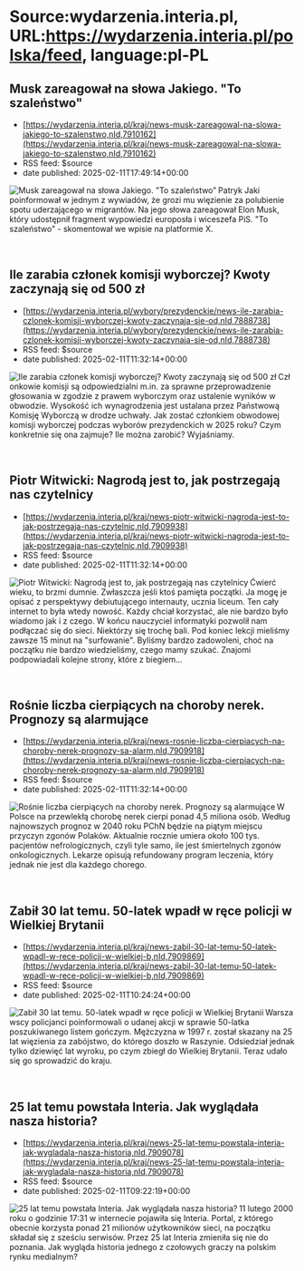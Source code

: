 # Source:wydarzenia.interia.pl, URL:https://wydarzenia.interia.pl/polska/feed, language:pl-PL

## Musk zareagował na słowa Jakiego. "To szaleństwo"
 - [https://wydarzenia.interia.pl/kraj/news-musk-zareagowal-na-slowa-jakiego-to-szalenstwo,nId,7910162](https://wydarzenia.interia.pl/kraj/news-musk-zareagowal-na-slowa-jakiego-to-szalenstwo,nId,7910162)
 - RSS feed: $source
 - date published: 2025-02-11T17:49:14+00:00

<p><a href="https://wydarzenia.interia.pl/kraj/news-musk-zareagowal-na-slowa-jakiego-to-szalenstwo,nId,7910162"><img src="https://i.iplsc.com/musk-zareagowal-na-slowa-jakiego-to-szalenstwo/000KL1ULA0867GN0-C321.jpg" alt="Musk zareagował na słowa Jakiego. &quot;To szaleństwo&quot;" align="left" /></a>Patryk Jaki poinformował w jednym z wywiadów, że grozi mu więzienie za polubienie spotu uderzającego w migrantów. Na jego słowa zareagował Elon Musk, który udostępnił fragment wypowiedzi europosła i wiceszefa PiS. &quot;To szaleństwo&quot; - skomentował we wpisie na platformie X. </p><br clear="all" />

## Ile zarabia członek komisji wyborczej? Kwoty zaczynają się od 500 zł
 - [https://wydarzenia.interia.pl/wybory/prezydenckie/news-ile-zarabia-czlonek-komisji-wyborczej-kwoty-zaczynaja-sie-od,nId,7888738](https://wydarzenia.interia.pl/wybory/prezydenckie/news-ile-zarabia-czlonek-komisji-wyborczej-kwoty-zaczynaja-sie-od,nId,7888738)
 - RSS feed: $source
 - date published: 2025-02-11T11:32:14+00:00

<p><a href="https://wydarzenia.interia.pl/wybory/prezydenckie/news-ile-zarabia-czlonek-komisji-wyborczej-kwoty-zaczynaja-sie-od,nId,7888738"><img src="https://i.iplsc.com/ile-zarabia-czlonek-komisji-wyborczej-kwoty-zaczynaja-sie-od/000KKY3SI8MHI7FL-C321.jpg" alt="Ile zarabia członek komisji wyborczej? Kwoty zaczynają się od 500 zł " align="left" /></a>Członkowie komisji są odpowiedzialni m.in. za sprawne przeprowadzenie głosowania w zgodzie z prawem wyborczym oraz ustalenie wyników w obwodzie. Wysokość ich wynagrodzenia jest ustalana przez Państwową Komisję Wyborczą w drodze uchwały. Jak zostać członkiem obwodowej komisji wyborczej podczas wyborów prezydenckich w 2025 roku? Czym konkretnie się ona zajmuje? Ile można zarobić? Wyjaśniamy.</p><br clear="all" />

## Piotr Witwicki: Nagrodą jest to, jak postrzegają nas czytelnicy
 - [https://wydarzenia.interia.pl/kraj/news-piotr-witwicki-nagroda-jest-to-jak-postrzegaja-nas-czytelnic,nId,7909938](https://wydarzenia.interia.pl/kraj/news-piotr-witwicki-nagroda-jest-to-jak-postrzegaja-nas-czytelnic,nId,7909938)
 - RSS feed: $source
 - date published: 2025-02-11T11:32:14+00:00

<p><a href="https://wydarzenia.interia.pl/kraj/news-piotr-witwicki-nagroda-jest-to-jak-postrzegaja-nas-czytelnic,nId,7909938"><img src="https://i.iplsc.com/piotr-witwicki-nagroda-jest-to-jak-postrzegaja-nas-czytelnic/000KKYWB0NE0T6C9-C321.jpg" alt="Piotr Witwicki: Nagrodą jest to, jak postrzegają nas czytelnicy" align="left" /></a>Ćwierć wieku, to brzmi dumnie. Zwłaszcza jeśli ktoś pamięta początki. Ja mogę je opisać z perspektywy debiutującego internauty, ucznia liceum. Ten cały internet to była wtedy nowość. Każdy chciał korzystać, ale nie bardzo było wiadomo jak i z czego. W końcu nauczyciel informatyki pozwolił nam podłączać się do sieci. Niektórzy się trochę bali. Pod koniec lekcji mieliśmy zawsze 15 minut na &quot;surfowanie&quot;. Byliśmy bardzo zadowoleni, choć na początku nie bardzo wiedzieliśmy, czego mamy szukać. Znajomi podpowiadali kolejne strony, które z biegiem...</p><br clear="all" />

## Rośnie liczba cierpiących na choroby nerek. Prognozy są alarmujące
 - [https://wydarzenia.interia.pl/kraj/news-rosnie-liczba-cierpiacych-na-choroby-nerek-prognozy-sa-alarm,nId,7909918](https://wydarzenia.interia.pl/kraj/news-rosnie-liczba-cierpiacych-na-choroby-nerek-prognozy-sa-alarm,nId,7909918)
 - RSS feed: $source
 - date published: 2025-02-11T11:32:14+00:00

<p><a href="https://wydarzenia.interia.pl/kraj/news-rosnie-liczba-cierpiacych-na-choroby-nerek-prognozy-sa-alarm,nId,7909918"><img src="https://i.iplsc.com/rosnie-liczba-cierpiacych-na-choroby-nerek-prognozy-sa-alarm/0005I2XTECLX04KI-C321.jpg" alt="Rośnie liczba cierpiących na choroby nerek. Prognozy są alarmujące" align="left" /></a>W Polsce na przewlekłą chorobę nerek cierpi ponad 4,5 miliona osób. Według najnowszych prognoz w 2040 roku PChN będzie na piątym miejscu przyczyn zgonów Polaków. Aktualnie rocznie umiera około 100 tys. pacjentów nefrologicznych, czyli tyle samo, ile jest śmiertelnych zgonów onkologicznych. Lekarze opisują refundowany program leczenia, który jednak nie jest dla każdego chorego. </p><br clear="all" />

## Zabił 30 lat temu. 50-latek wpadł w ręce policji w Wielkiej Brytanii
 - [https://wydarzenia.interia.pl/kraj/news-zabil-30-lat-temu-50-latek-wpadl-w-rece-policji-w-wielkiej-b,nId,7909869](https://wydarzenia.interia.pl/kraj/news-zabil-30-lat-temu-50-latek-wpadl-w-rece-policji-w-wielkiej-b,nId,7909869)
 - RSS feed: $source
 - date published: 2025-02-11T10:24:24+00:00

<p><a href="https://wydarzenia.interia.pl/kraj/news-zabil-30-lat-temu-50-latek-wpadl-w-rece-policji-w-wielkiej-b,nId,7909869"><img src="https://i.iplsc.com/zabil-30-lat-temu-50-latek-wpadl-w-rece-policji-w-wielkiej-b/000KKY2D6SKEDOAD-C321.jpg" alt="Zabił 30 lat temu. 50-latek wpadł w ręce policji w Wielkiej Brytanii" align="left" /></a>Warszawscy policjanci poinformowali o udanej akcji w sprawie 50-latka poszukiwanego listem gończym. Mężczyzna w 1997 r. został skazany na 25 lat więzienia za zabójstwo, do którego doszło w Raszynie. Odsiedział jednak tylko dziewięć lat wyroku, po czym zbiegł do Wielkiej Brytanii. Teraz udało się go sprowadzić do kraju.</p><br clear="all" />

## 25 lat temu powstała Interia. Jak wyglądała nasza historia?
 - [https://wydarzenia.interia.pl/kraj/news-25-lat-temu-powstala-interia-jak-wygladala-nasza-historia,nId,7909078](https://wydarzenia.interia.pl/kraj/news-25-lat-temu-powstala-interia-jak-wygladala-nasza-historia,nId,7909078)
 - RSS feed: $source
 - date published: 2025-02-11T09:22:19+00:00

<p><a href="https://wydarzenia.interia.pl/kraj/news-25-lat-temu-powstala-interia-jak-wygladala-nasza-historia,nId,7909078"><img src="https://i.iplsc.com/25-lat-temu-powstala-interia-jak-wygladala-nasza-historia/000KKUK2KD5NVHSJ-C321.jpg" alt="25 lat temu powstała Interia. Jak wyglądała nasza historia?" align="left" /></a>11 lutego 2000 roku o godzinie 17:31 w internecie pojawiła się Interia. Portal, z którego obecnie korzysta ponad 21 milionów użytkowników sieci, na początku składał się z sześciu serwisów. Przez 25 lat Interia zmieniła się nie do poznania. Jak wygląda historia jednego z czołowych graczy na polskim rynku medialnym?</p><br clear="all" />

